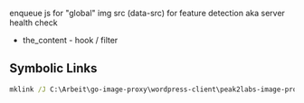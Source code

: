 enqueue js for "global" img src (data-src) for feature detection aka server health check

- the_content - hook / filter


## Symbolic Links
```cmd
mklink /J C:\Arbeit\go-image-proxy\wordpress-client\peak2labs-image-proxy C:\Arbeit\docker\kunststoffplattenprofis.de\preumzug\wp-content\plugins\peak2labs-image-proxy

```